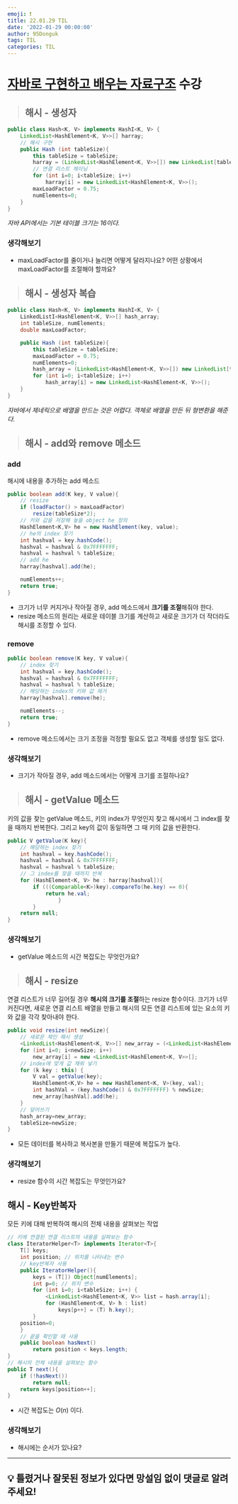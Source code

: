 ```yaml
---
emoji: ❗
title: 22.01.29 TIL
date: '2022-01-29 00:00:00'
author: 95Donguk
tags: TIL
categories: TIL
---
```


# [자바로 구현하고 배우는 자료구조](https://www.boostcourse.org/cs204) 수강

> ## 해시 - 생성자

```java
public class Hash<K, V> implements HashI<K, V> {
	LinkedList<HashElement<K, V>>[] harray;
	// 해시 구현
	public Hash (int tableSize){
		this tableSize = tableSize;
		harray = (LinkedList<HashElement<K, V>>[]) new LinkedList[tableSize]; // 형 변환
		// 연결 리스트 체이닝
		for (int i=0; i<tableSize; i++)
			harray[i] = new LinkedList<HashElement<K, V>>();
		maxLoadFactor = 0.75;
		numElements=0;
	}
}
```
*자바 API에서는 기본 테이블 크기는 16이다.*

### 생각해보기
* maxLoadFactor를 줄이거나 늘리면 어떻게 달라지나요? 어떤 상황에서 maxLoadFactor를 조절해야 할까요?

> ## 해시 - 생성자 복습
```java
public class Hash<K, V> implements HashI<K, V> {
    LinkedListI<HashElement<K, V>>[] hash_array;
    int tableSize, numElements;
    double maxLoadFactor;

    public Hash (int tableSize){
        this tableSize = tableSize;
        maxLoadFactor = 0.75;
        numElements=0;
        hash_array = (LinkedList<HashElement<K, V>>[]) new LinkedList[tableSize];
        for (int i=0; i<tableSize; i++)
            hash_array[i] = new LinkedList<HashElement<K, V>>();
    }
}
```
*자바에서 제네릭으로 배열을 만드는 것은 어렵다. 객체로 배열을 만든 뒤 형변환을 해준다.*

> ## 해시 - add와 remove 메소드

### add
해시에 내용을 추가하는 add 메소드
```java
public boolean add(K key, V value){
	// resize
	if (loadFactor() > maxLoadFactor)
		resize(tableSize*2);
	// 키와 값을 저장해 놓을 object he 정의
	HashElement<K,V> he = new HashElement(key, value);
	// he의 index 찾기
	int hashval = key.hashCode();
	hashval = hashval & 0x7FFFFFFF;
	hashval = hashval % tableSize;
	// add he
	harray[hashval].add(he);

	numElements++;
	return true;
}
```
* 크기가 너무 커지거나 작아질 경우, add 메소드에서 **크기를 조절**해줘야 한다.
* resize 메소드의 원리는 새로운 테이블 크기를 계산하고 새로운 크기가 더 작더라도 해시를 조정할 수 있다.

### remove
```java
public boolean remove(K key, V value){
	// index 찾기
	int hashval = key.hashCode();
	hashval = hashval & 0x7FFFFFFF;
	hashval = hashval % tableSize;
	// 해당하는 index의 키와 값 제거
	harray[hashval].remove(he);

	numElements--;
	return true;
}
```
* remove 메소드에서는 크기 조정을 걱정할 필요도 없고 객체를 생성할 일도 없다.

### 생각해보기
* 크기가 작아질 경우, add 메소드에서는 어떻게 크기를 조절하나요?

> ## 해시 - getValue 메소드
키의 값을 찾는 getValue 메소드, 키의 index가 무엇인지 찾고 해시에서 그 index를 찾을 때까지 반복한다. 그리고  key의 값이 동일하면 그 때 키의 값을 반환한다.
```java
public V getValue(K key){
	// 해당하는 index 찾기
	int hashval = key.hashCode();
	hashval = hashval & 0x7FFFFFFF;
	hashval = hashval % tableSize;
	// 그 index를 찾을 때까지 반복
	for (HashElement<K, V> he : harray[hashval]){
		if (((Comparable<K>)key).compareTo(he.key) == 0){
			return he.val;
                }
        }
	return null;
}
```

### 생각해보기
* getValue 메소드의 시간 복잡도는 무엇인가요?

> ## 해시 - resize
연결 리스트가 너무 길어질 경우 **해시의 크기를 조절**하는 resize 함수이다. 크기가 너무 커진다면, 새로운 연결 리스트 배열을 만들고 해시의 모든 연결 리스트에 있는 요소의 키와 값을 각각 찾아내야 한다.
```java
public void resize(int newSize){
	// 새로운 체인 해시 생성
	<LinkedList<HashElement<K, V>>[] new_array = (<LinkedList<HashElement<K, V>>[]) LinkedList[newSize];
	for (int i=0; i<newSize; i++)
		new_array[i] = new <LinkedList<HashElement<K, V>>[];
	// index에 맞게 값 채워 넣기
	for (k key : this) {
		V val = getValue(key);
		HashElement<K,V> he = new HashElement<K, V>(key, val);
		int hashVal = (key.hashCode() & 0x7FFFFFFF) % newSize;
		new_array[hashVal].add(he);
	}
	// 덮어쓰기
	hash_array=new_array;
	tableSize=newSize;
}
```
* 모든 데이터를 복사하고 복사본을 만들기 때문에 복잡도가 높다.

### 생각해보기
* resize 함수의 시간 복잡도는 무엇인가요?

## 해시 - Key반복자
모든 키에 대해 반복하여 해시의 전체 내용을 살펴보는 작업
```java
// 키에 연결된 연결 리스트의 내용을 살펴보는 함수
class IteratorHelper<T> implements Iterator<T>{
	T[] keys;
	int position; // 위치를 나타내는 변수
	// key반복자 사용
	public IteratorHelper(){
		keys = (T[]) Object[numElements];
		int p=0; // 위치 변수
		for (int i=0; i<tableSize; i++) {
			<LinkedList<HashElement<K, V>> list = hash.array[i];
			for (HashElement<K, V> h : list)
				keys[p++] = (T) h.key();
		}
	position=0;
	}
	// 끝을 확인할 때 사용
	public boolean hasNext()
		return position < keys.length;
}
// 해시의 전체 내용을 살펴보는 함수
public T next(){
	if (!hasNext())
		return null;
	return keys[position++];
}
```
* 시간 복잡도는 $O(n)$ 이다.

### 생각해보기
* 해시에는 순서가 있나요?

***
## 💡 틀렸거나 잘못된 정보가 있다면 망설임 없이 댓글로 알려주세요!

